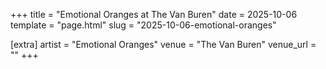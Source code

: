 +++
title = "Emotional Oranges at The Van Buren"
date = 2025-10-06
template = "page.html"
slug = "2025-10-06-emotional-oranges"

[extra]
artist = "Emotional Oranges"
venue = "The Van Buren"
venue_url = ""
+++
